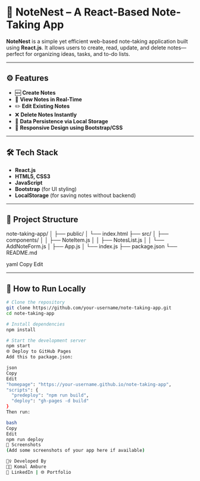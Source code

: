 # 📝 NoteNest – A React-Based Note-Taking App

**NoteNest** is a simple yet efficient web-based note-taking application built using **React.js**. It allows users to create, read, update, and delete notes—perfect for organizing ideas, tasks, and to-do lists.

---


## ⚙️ Features

- 🆕 **Create Notes**  
- 📖 **View Notes in Real-Time**
- ✏️ **Edit Existing Notes**
- ❌ **Delete Notes Instantly**
- 💾 **Data Persistence via Local Storage**
- 📱 **Responsive Design using Bootstrap/CSS**

---

## 🛠️ Tech Stack

- **React.js**
- **HTML5, CSS3**
- **JavaScript**
- **Bootstrap** (for UI styling)
- **LocalStorage** (for saving notes without backend)

---

## 📂 Project Structure

note-taking-app/
│
├── public/
│ └── index.html
├── src/
│ ├── components/
│ │ ├── NoteItem.js
│ │ ├── NotesList.js
│ │ └── AddNoteForm.js
│ ├── App.js
│ └── index.js
├── package.json
└── README.md

yaml
Copy
Edit

---

## 🧪 How to Run Locally

```bash
# Clone the repository
git clone https://github.com/your-username/note-taking-app.git
cd note-taking-app

# Install dependencies
npm install

# Start the development server
npm start
🌐 Deploy to GitHub Pages
Add this to package.json:

json
Copy
Edit
"homepage": "https://your-username.github.io/note-taking-app",
"scripts": {
  "predeploy": "npm run build",
  "deploy": "gh-pages -d build"
}
Then run:

bash
Copy
Edit
npm run deploy
📸 Screenshots
(Add some screenshots of your app here if available)

🙋‍♀️ Developed By
👩‍💻 Komal Ambure
🔗 LinkedIn | 🌐 Portfolio

